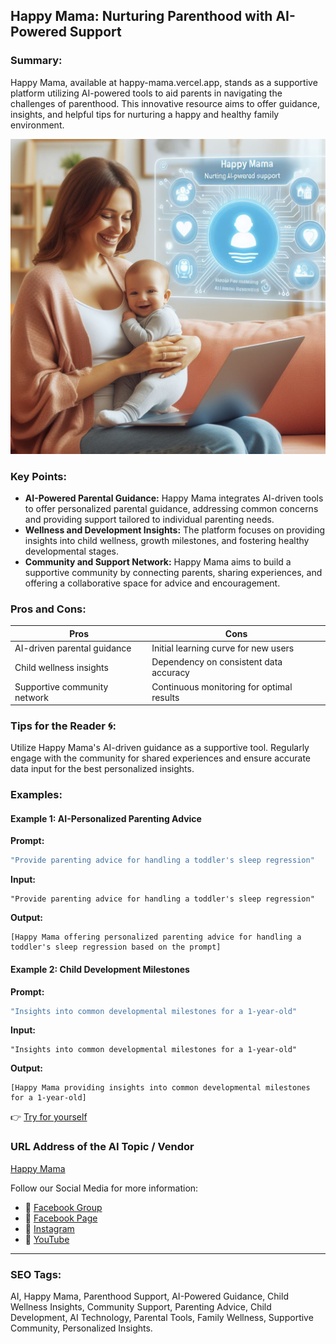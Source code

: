 ## Happy Mama: Nurturing Parenthood with AI-Powered Support

### Summary:
Happy Mama, available at happy-mama.vercel.app, stands as a supportive platform utilizing AI-powered tools to aid parents in navigating the challenges of parenthood. This innovative resource aims to offer guidance, insights, and helpful tips for nurturing a happy and healthy family environment.

<img src="happy-mama.webp" alt="happy-mama">

### Key Points:
- **AI-Powered Parental Guidance:** Happy Mama integrates AI-driven tools to offer personalized parental guidance, addressing common concerns and providing support tailored to individual parenting needs.
- **Wellness and Development Insights:** The platform focuses on providing insights into child wellness, growth milestones, and fostering healthy developmental stages.
- **Community and Support Network:** Happy Mama aims to build a supportive community by connecting parents, sharing experiences, and offering a collaborative space for advice and encouragement.

### Pros and Cons:

| Pros                            | Cons                                      |
|---------------------------------|-------------------------------------------|
| AI-driven parental guidance     | Initial learning curve for new users       |
| Child wellness insights         | Dependency on consistent data accuracy     |
| Supportive community network    | Continuous monitoring for optimal results  |

### Tips for the Reader 🌀:
Utilize Happy Mama's AI-driven guidance as a supportive tool. Regularly engage with the community for shared experiences and ensure accurate data input for the best personalized insights.

### Examples:

#### Example 1: AI-Personalized Parenting Advice
**Prompt:**
```dart
"Provide parenting advice for handling a toddler's sleep regression"
```
**Input:**
```
"Provide parenting advice for handling a toddler's sleep regression"
```
**Output:**
```
[Happy Mama offering personalized parenting advice for handling a toddler's sleep regression based on the prompt]
```

#### Example 2: Child Development Milestones
**Prompt:**
```dart
"Insights into common developmental milestones for a 1-year-old"
```
**Input:**
```
"Insights into common developmental milestones for a 1-year-old"
```
**Output:**
```
[Happy Mama providing insights into common developmental milestones for a 1-year-old]
```

👉 <a href="https://happy-mama.vercel.app/" target="_blank">Try for yourself</a>

### URL Address of the AI Topic / Vendor
<a href="https://happy-mama.vercel.app/" target="_blank">Happy Mama</a>

Follow our Social Media for more information:
- 📘 <a href="https://www.facebook.com/groups/trionxai" target="_blank">Facebook Group</a>
- 📄 <a href="https://www.facebook.com/ai.trionxai" target="_blank">Facebook Page</a>
- 📸 <a href="https://www.instagram.com/trionxai/" target="_blank">Instagram</a>
- 🎥 <a href="https://www.youtube.com/@robotdocs/" target="_blank">YouTube</a>

<hr>

### SEO Tags:
AI, Happy Mama, Parenthood Support, AI-Powered Guidance, Child Wellness Insights, Community Support, Parenting Advice, Child Development, AI Technology, Parental Tools, Family Wellness, Supportive Community, Personalized Insights.